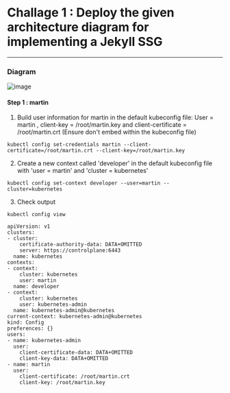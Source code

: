 # Challage 1 : Deploy the given architecture diagram for implementing a Jekyll SSG
***
### Diagram
![image](https://github.com/user-attachments/assets/5c86e442-02bf-408e-b392-3d54c556efda?width=250&height=400)
#### Step 1 : martin
1. Build user information for martin in the default kubeconfig file: User = martin , client-key = /root/martin.key and client-certificate = /root/martin.crt (Ensure don't embed within the kubeconfig file)
```
kubectl config set-credentials martin --client-certificate=/root/martin.crt --client-key=/root/martin.key 
```
2. Create a new context called 'developer' in the default kubeconfig file with 'user = martin' and 'cluster = kubernetes'
```
kubectl config set-context developer --user=martin --cluster=kubernetes
```
3. Check output 
```
kubectl config view
```
```
apiVersion: v1
clusters:
- cluster:
    certificate-authority-data: DATA+OMITTED
    server: https://controlplane:6443
  name: kubernetes
contexts:
- context:
    cluster: kubernetes
    user: martin
  name: developer
- context:
    cluster: kubernetes
    user: kubernetes-admin
  name: kubernetes-admin@kubernetes
current-context: kubernetes-admin@kubernetes
kind: Config
preferences: {}
users:
- name: kubernetes-admin
  user:
    client-certificate-data: DATA+OMITTED
    client-key-data: DATA+OMITTED
- name: martin
  user:
    client-certificate: /root/martin.crt
    client-key: /root/martin.key
```



